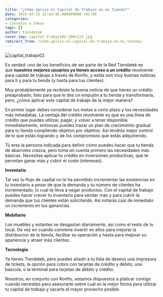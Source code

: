 ```yaml
---
title: "¿Cómo aplico el Capital de Trabajo en mi tienda?"
date: 2015-03-25 12:43:46.000000000 +01:00
categories:
- Consejos e Ideas
tags: []
author: tiendatek
cover_img: capital_trabajo02-300x225.jpg
redirect_from: /como-aplico-el-capital-de-trabajo-en-mi-tienda/
---
```

![capital\_trabajo02]({{site.baseurl}}/assets/blog/capital_trabajo02-300x225.jpg)

Es verdad: uno de los beneficios de ser parte de la Red Tiendatek es
que **nuestros mejores usuarios ya tienen acceso a un crédito**
revolvente para capital de trabajo a través de Konfío, y estás son muy
buenas noticias para ti y para tu tienda (y hasta para tus clientes).

Muy probablemente ya recibiste la buena noticia de que tienes un crédito
preaprobado, listo para que le des un empujón a tu tienda y
transformarla, pero, ¿cómo aplicar este capital de trabajo de la mejor
manera?

En primer lugar debes considerar tus metas a corto plazo y tus
necesidades más inmediatas. La ventaja del crédito revolvente es que es
una línea de crédito que puedes utilizar, pagar, y volver a tener
disponible inmediatamente, entonces puedes trazar un plan de crecimiento
gradual para tu tienda cumpliendo objetivo por objetivo. Así tendrás
mejor control de lo que estás logrando y de los compromisos que estás
adquiriendo.

Tú eres la persona indicada para definir cómo puedes hacer que tu tienda
de abarrotes crezca, pero toma en cuenta primero las necesidades más
básicas. Necesitas aplicar tu crédito en inversiones productivas, que te
permitan ganar más y cubrir el costo (intereses).

**Inventario**

Tal vez tu flujo de capital no te ha permitido incrementar las
existencias en tu inventario a pesar de que la demanda y tu número de
clientes ha incrementado, lo cual te lleva a negar productos. Con el
capital de trabajo puedes hacer crecer tu inventario para vender más y
para cubrir la demanda que tus clientes están solicitando. Así notarás
casi de inmediato un incremento en tus ganancias.

**Mobiliario**

Los muebles y estantes se desgastan diariamente, así como el resto de tu
local. De vez en cuando conviene invertir en ellos para mejorar la
distribucion de la tienda, facilitar su operación y hasta para mejorar
su apariencia y atraer más clientes.

**Tecnología**

Ya tienes Tiendatek, pero puedes añadir a tu lista de deseos una
impresora de tickets, la opción para cobro con tarjetas de crédito y
débito, una báscula, o la terminal para tarjetas de débito y crédito.

Nosotros, en conjunto con Konfío, estamos dispuestos a platicar contigo
cuando necesites para asesorarte sobre cuál es la mejor forma para
utilizar tu capital de trabajo y sacarle el mayor provecho posible.